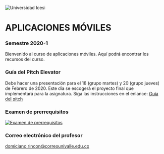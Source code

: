 ![Universidad Icesi](https://www.icesi.edu.co/launiversidad/images/La_universidad/logosimbolos/Logo_icesi_JPG.jpg)
# APLICACIONES MÓVILES
### Semestre 2020-1

Bienvenido al curso de aplicaciones móviles. Aquí podrá encontrar los recursos del curso.

### Guía del Pitch Elevator
Debe hacer una presentación para el 18 (grupo martes) y 20 (grupo jueves) de Febrero de 2020. Este día se escogerá el proyecto final que implementará para la asignatura. Siga las instrucciones en el enlance:
[Guía del pitch]()



### Examen de prerrequisitos
[![Examen de prerrequisitos](http://www.iconninja.com/files/825/688/946/pencil-list-done-checkmark-todo-exam-icon.png)](https://forms.gle/Y8Vjac5eqRDJCXDGA)


### Correo electrónico del profesor
domiciano.rincon@correounivalle.edu.co
